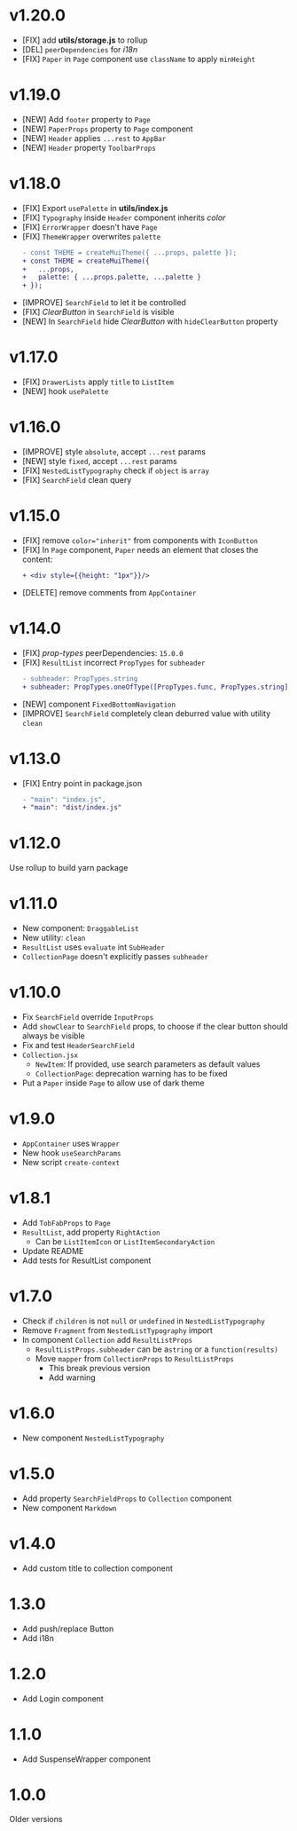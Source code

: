 # v1.20.0

- [FIX] add **utils/storage.js** to rollup
- [DEL] `peerDependencies` for _i18n_
- [FIX] `Paper` in `Page` component use `className` to apply `minHeight`

# v1.19.0

- [NEW] Add `footer` property to `Page`
- [NEW] `PaperProps` property to `Page` component
- [NEW] `Header` applies `...rest` to `AppBar`
- [NEW] `Header` property `ToolbarProps`

# v1.18.0

- [FIX] Export `usePalette` in **utils/index.js**
- [FIX] `Typography` inside `Header` component inherits _color_
- [FIX] `ErrorWrapper` doesn't have `Page`
- [FIX] `ThemeWrapper` overwrites `palette`
  ```diff
  - const THEME = createMuiTheme({ ...props, palette });
  + const THEME = createMuiTheme({
  +   ...props,
  +   palette: { ...props.palette, ...palette }
  + });
  ```
- [IMPROVE] `SearchField` to let it be controlled
- [FIX] _ClearButton_ in `SearchField` is visible
- [NEW] In `SearchField` hide _ClearButton_ with `hideClearButton` property

# v1.17.0

- [FIX] `DrawerLists` apply `title` to `ListItem`
- [NEW] hook `usePalette`

# v1.16.0

- [IMPROVE] style `absolute`, accept `...rest` params
- [NEW] style `fixed`, accept `...rest` params
- [FIX] `NestedListTypography` check if `object` is `array`
- [FIX] `SearchField` clean query

# v1.15.0

- [FIX] remove `color="inherit"` from components with `IconButton`
- [FIX] In `Page` component, `Paper` needs an element that closes the content:
  ```diff
  + <div style={{height: "1px"}}/>
  ```
- [DELETE] remove comments from `AppContainer`

# v1.14.0

- [FIX] _prop-types_ peerDependencies: `15.0.0`
- [FIX] `ResultList` incorrect `PropTypes` for `subheader`
  ```diff
  - subheader: PropTypes.string
  + subheader: PropTypes.oneOfType([PropTypes.func, PropTypes.string])
  ```
- [NEW] component `FixedBottomNavigation`
- [IMPROVE] `SearchField` completely clean deburred value with utility `clean`

# v1.13.0

- [FIX] Entry point in package.json
  ```diff
  - "main": "index.js",
  + "main": "dist/index.js"
  ```

# v1.12.0

Use rollup to build yarn package

# v1.11.0

- New component: `DraggableList`
- New utility: `clean`
- `ResultList` uses `evaluate` int `SubHeader`
- `CollectionPage` doesn't explicitly passes `subheader`

# v1.10.0

- Fix `SearchField` override `InputProps`
- Add `showClear` to `SearchField` props, to choose if the clear button should always be visible
- Fix and test `HeaderSearchField`
- `Collection.jsx`
  - `NewItem`: If provided, use search parameters as default values
  - `CollectionPage`: deprecation warning has to be fixed
- Put a `Paper` inside `Page` to allow use of dark theme

# v1.9.0

- `AppContainer` uses `Wrapper`
- New hook `useSearchParams`
- New script `create-context`

# v1.8.1

- Add `TobFabProps` to `Page`
- `ResultList`, add property `RightAction`
  - Can be `ListItemIcon` or `ListItemSecondaryAction`
- Update README
- Add tests for ResultList component

# v1.7.0

- Check if `children` is not `null` or `undefined` in `NestedListTypography`
- Remove `Fragment` from `NestedListTypography` import
- In component `Collection` add `ResultListProps`
  - `ResultListProps.subheader` can be a`string` or a `function(results)`
  - Move `mapper` from `CollectionProps` to `ResultListProps`
    - This break previous version
    - Add warning

# v1.6.0

- New component `NestedListTypography`

# v1.5.0

- Add property `SearchFieldProps` to `Collection` component
- New component `Markdown`

# v1.4.0

- Add custom title to collection component

# 1.3.0

- Add push/replace Button
- Add i18n

# 1.2.0

- Add Login component

# 1.1.0

- Add SuspenseWrapper component

# 1.0.0

Older versions
